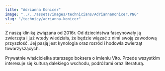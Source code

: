 ```yaml
---
title: "Adrianna Konicer"
image: "../../assets/images/technicians/AdriannaKonicer.PNG"
slug: "/technicy/adrianna-konicer"
---
```


Z naszą kliniką związana od 2016r. Od dzieciństwa fascynowały ją zwierzęta i już wtedy wiedziała, że będzie wiązać z nimi swoją zawodową przyszłość. Jej pasją jest kynologia oraz rozród i hodowla zwierząt towarzyszących.

Prywatnie właścicielka starszego boksera o imieniu Vito. Przede wszystkim interesuje się kulturą dalekiego wschodu, podróżami oraz literaturą.


